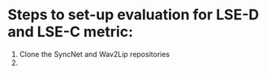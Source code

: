 # Steps to set-up evaluation for LSE-D and LSE-C metric:

1. Clone the SyncNet and Wav2Lip repositories
2. 
 
